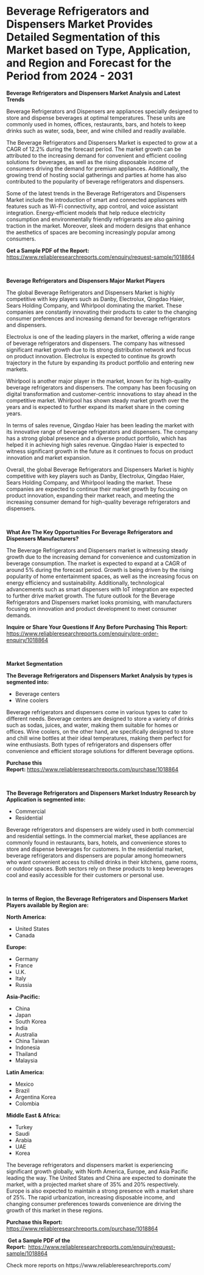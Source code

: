 <p><h1>Beverage Refrigerators and Dispensers Market Provides Detailed Segmentation of this Market based on Type, Application, and Region and Forecast for the Period from 2024 - 2031</h1></p><p><strong>Beverage Refrigerators and Dispensers Market Analysis and Latest Trends</strong></p>
<p><p>Beverage Refrigerators and Dispensers are appliances specially designed to store and dispense beverages at optimal temperatures. These units are commonly used in homes, offices, restaurants, bars, and hotels to keep drinks such as water, soda, beer, and wine chilled and readily available. </p><p>The Beverage Refrigerators and Dispensers Market is expected to grow at a CAGR of 12.2% during the forecast period. The market growth can be attributed to the increasing demand for convenient and efficient cooling solutions for beverages, as well as the rising disposable income of consumers driving the demand for premium appliances. Additionally, the growing trend of hosting social gatherings and parties at home has also contributed to the popularity of beverage refrigerators and dispensers.</p><p>Some of the latest trends in the Beverage Refrigerators and Dispensers Market include the introduction of smart and connected appliances with features such as Wi-Fi connectivity, app control, and voice assistant integration. Energy-efficient models that help reduce electricity consumption and environmentally friendly refrigerants are also gaining traction in the market. Moreover, sleek and modern designs that enhance the aesthetics of spaces are becoming increasingly popular among consumers.</p></p>
<p><strong>Get a Sample PDF of the Report:&nbsp;</strong> <a href="https://www.reliableresearchreports.com/enquiry/request-sample/1018864">https://www.reliableresearchreports.com/enquiry/request-sample/1018864</a></p>
<p>&nbsp;</p>
<p><strong>Beverage Refrigerators and Dispensers Major Market Players</strong></p>
<p><p>The global Beverage Refrigerators and Dispensers Market is highly competitive with key players such as Danby, Electrolux, Qingdao Haier, Sears Holding Company, and Whirlpool dominating the market. These companies are constantly innovating their products to cater to the changing consumer preferences and increasing demand for beverage refrigerators and dispensers.</p><p>Electrolux is one of the leading players in the market, offering a wide range of beverage refrigerators and dispensers. The company has witnessed significant market growth due to its strong distribution network and focus on product innovation. Electrolux is expected to continue its growth trajectory in the future by expanding its product portfolio and entering new markets.</p><p>Whirlpool is another major player in the market, known for its high-quality beverage refrigerators and dispensers. The company has been focusing on digital transformation and customer-centric innovations to stay ahead in the competitive market. Whirlpool has shown steady market growth over the years and is expected to further expand its market share in the coming years.</p><p>In terms of sales revenue, Qingdao Haier has been leading the market with its innovative range of beverage refrigerators and dispensers. The company has a strong global presence and a diverse product portfolio, which has helped it in achieving high sales revenue. Qingdao Haier is expected to witness significant growth in the future as it continues to focus on product innovation and market expansion.</p><p>Overall, the global Beverage Refrigerators and Dispensers Market is highly competitive with key players such as Danby, Electrolux, Qingdao Haier, Sears Holding Company, and Whirlpool leading the market. These companies are expected to continue their market growth by focusing on product innovation, expanding their market reach, and meeting the increasing consumer demand for high-quality beverage refrigerators and dispensers.</p></p>
<p>&nbsp;</p>
<p><strong>What Are The Key Opportunities For Beverage Refrigerators and Dispensers Manufacturers?</strong></p>
<p><p>The Beverage Refrigerators and Dispensers market is witnessing steady growth due to the increasing demand for convenience and customization in beverage consumption. The market is expected to expand at a CAGR of around 5% during the forecast period. Growth is being driven by the rising popularity of home entertainment spaces, as well as the increasing focus on energy efficiency and sustainability. Additionally, technological advancements such as smart dispensers with IoT integration are expected to further drive market growth. The future outlook for the Beverage Refrigerators and Dispensers market looks promising, with manufacturers focusing on innovation and product development to meet consumer demands.</p></p>
<p><strong>Inquire or Share Your Questions If Any Before Purchasing This Report:</strong> <a href="https://www.reliableresearchreports.com/enquiry/pre-order-enquiry/1018864">https://www.reliableresearchreports.com/enquiry/pre-order-enquiry/1018864</a></p>
<p>&nbsp;</p>
<p><strong>Market Segmentation</strong></p>
<p><strong>The Beverage Refrigerators and Dispensers Market Analysis by types is segmented into:</strong></p>
<p><ul><li>Beverage centers</li><li>Wine coolers</li></ul></p>
<p><p>Beverage refrigerators and dispensers come in various types to cater to different needs. Beverage centers are designed to store a variety of drinks such as sodas, juices, and water, making them suitable for homes or offices. Wine coolers, on the other hand, are specifically designed to store and chill wine bottles at their ideal temperatures, making them perfect for wine enthusiasts. Both types of refrigerators and dispensers offer convenience and efficient storage solutions for different beverage options.</p></p>
<p><strong>Purchase this Report:&nbsp;</strong><a href="https://www.reliableresearchreports.com/purchase/1018864">https://www.reliableresearchreports.com/purchase/1018864</a></p>
<p>&nbsp;</p>
<p><strong>The Beverage Refrigerators and Dispensers Market Industry Research by Application is segmented into:</strong></p>
<p><ul><li>Commercial</li><li>Residential</li></ul></p>
<p><p>Beverage refrigerators and dispensers are widely used in both commercial and residential settings. In the commercial market, these appliances are commonly found in restaurants, bars, hotels, and convenience stores to store and dispense beverages for customers. In the residential market, beverage refrigerators and dispensers are popular among homeowners who want convenient access to chilled drinks in their kitchens, game rooms, or outdoor spaces. Both sectors rely on these products to keep beverages cool and easily accessible for their customers or personal use.</p></p>
<p>&nbsp;</p>
<p><strong>In terms of Region, the Beverage Refrigerators and Dispensers Market Players available by Region are:</strong></p>
<p>
    <p> <strong> North America: </strong>
        <ul>
            <li>United States</li>
            <li>Canada</li>
        </ul>
        </p> 
    <p> <strong> Europe: </strong>
        <ul>
            <li>Germany</li>
            <li>France</li>
            <li>U.K.</li>
            <li>Italy</li>
            <li>Russia</li>
        </ul>
        </p> 
    <p> <strong> Asia-Pacific: </strong>
        <ul>
            <li>China</li>
            <li>Japan</li>
            <li>South Korea</li>
            <li>India</li>
            <li>Australia</li>
            <li>China Taiwan</li>
            <li>Indonesia</li>
            <li>Thailand</li>
            <li>Malaysia</li>
        </ul>
        </p> 
    <p> <strong> Latin America: </strong>
        <ul>
            <li>Mexico</li>
            <li>Brazil</li>
            <li>Argentina Korea</li>
            <li>Colombia</li>
        </ul>
        </p> 
    <p> <strong> Middle East & Africa: </strong>
        <ul>
            <li>Turkey</li>
            <li>Saudi</li>
            <li>Arabia</li>
            <li>UAE</li>
            <li>Korea</li>
        </ul>
    </p>
    </p>
<p><p>The beverage refrigerators and dispensers market is experiencing significant growth globally, with North America, Europe, and Asia Pacific leading the way. The United States and China are expected to dominate the market, with a projected market share of 35% and 20% respectively. Europe is also expected to maintain a strong presence with a market share of 25%. The rapid urbanization, increasing disposable income, and changing consumer preferences towards convenience are driving the growth of this market in these regions.</p></p>
<p><strong>Purchase this Report: </strong><a href="https://www.reliableresearchreports.com/purchase/1018864">https://www.reliableresearchreports.com/purchase/1018864</a></p>
<p>&nbsp;<strong>Get a Sample PDF of the Report:&nbsp;&nbsp;</strong><a href="https://www.reliableresearchreports.com/enquiry/request-sample/1018864">https://www.reliableresearchreports.com/enquiry/request-sample/1018864</a></p>
<p><strong></strong></p>
<p>Check more reports on https://www.reliableresearchreports.com/</p>